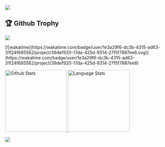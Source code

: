 
 ![](https://visitor-badge.glitch.me/badge?page_id=amosayomide05)

<p>
<h2>🏆 Github Trophy </h2>
<a href="https://amosayomide05.github.io">
<img src="https://github-profile-trophy.vercel.app/?username=amosayomide05">
</a>
</p>

<p>
[![wakatime](https://wakatime.com/badge/user/1e3a29f6-dc3b-4315-ad63-31f24f685562/project/39def920-17da-425d-9314-27f5f7887ee6.svg)](https://wakatime.com/badge/user/1e3a29f6-dc3b-4315-ad63-31f24f685562/project/39def920-17da-425d-9314-27f5f7887ee6)
</p>


<p>

<a href="https://amosayomide05.github.io">
<img src="https://github-readme-stats.vercel.app/api?username=amosayomide05&include_all_commits=true&custom_title=Github%20Stats&count_private=true&show_icons=true" height="200px" alt="Github Stats"> <img src="https://github-readme-stats.vercel.app/api/top-langs/?username=amosayomide05&layout=compact&custom_title=Language%20Stats" height="200px" alt="Language Stats">
</a>
</p>

<p>

<a href="https://amosayomide05.github.io">
<img src="https://github-readme-streak-stats.herokuapp.com/?user=amosayomide05" >
</a>
</p>
